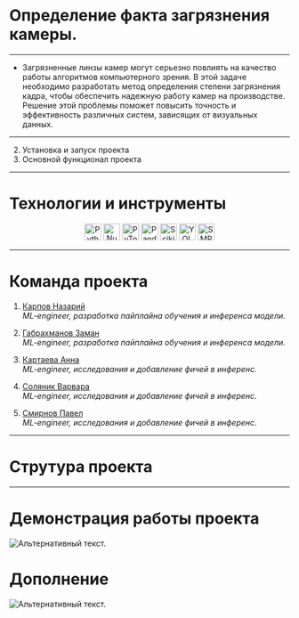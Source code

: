 # Определение факта загрязнения камеры.
---

* Загрязненные линзы камер могут серьезно повлиять на качество работы алгоритмов компьютерного зрения. В этой задаче необходимо разработать метод определения степени загрязнения кадра, чтобы обеспечить надежную работу камер на производстве. Решение этой проблемы поможет повысить точность и эффективность различных систем, зависящих от визуальных данных.
---
   2. Установка и запуск проекта
   3. Основной функционал проекта
   
---
# Технологии и инструменты
<p style="text-align: center;">
  <img src="https://img.shields.io/badge/PYTHON-blue?logo=python&logoColor=white" alt="Python" height="30">
  <img src="https://img.shields.io/badge/NUMPY-teal?logo=numpy&logoColor=white" alt="NumPy" height="30">
  <img src="https://img.shields.io/badge/PYTORCH-red?logo=pytorch&logoColor=white" alt="PyTorch" height="30">
  <img src="https://img.shields.io/badge/PANDAS-purple?logo=pandas&logoColor=white" alt="Pandas" height="30">
  <img src="https://img.shields.io/badge/SCIKIT--LEARN-orange?logo=scikitlearn&logoColor=white" alt="Scikit-Learn" height="30">
  <img src="https://img.shields.io/badge/YOLO-green?logo=opencv&logoColor=white" alt="YOLO" height="30">
  <img src="https://img.shields.io/badge/SMP-gray?logo=pytorch&logoColor=white" alt="SMP" height="30">
</p>

---

# Команда проекта

1. [Карпов Назарий](https://github.com/nazar-karpov)  
   *ML-engineer, разработка пайплайна обучения и инференса модели.*

2. [Габрахманов Заман](https://github.com/choseenonee)  
   *ML-engineer, разработка пайплайна обучения и инференса модели.*

3. [Картаева Анна](https://github.com/kartaevana)  
   *ML-engineer, исследования и добавление фичей в инференс.*

4. [Соляник Варвара](https://github.com/var-solyanik)  
   *ML-engineer, исследования и добавление фичей в инференс.*

5. [Смирнов Павел](https://github.com/pshsmrnv)  
   *ML-engineer, исследования и добавление фичей в инференс.*

---

# Струтура проекта 


---

# Демонстрация работы проекта  
![Альтернативный текст.](C:\Users\Павел-ПК\Pictures\скринчики\Screenshot_46)  
# Дополнение  
![Альтернативный текст.](C:\Users\Павел-ПК\Pictures\скринчики\Screenshot_47)  


